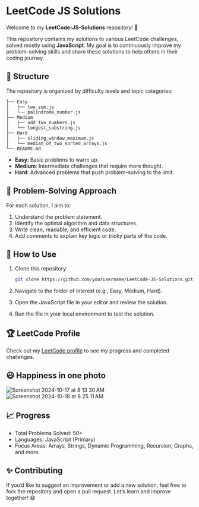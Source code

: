 # LeetCode JS Solutions

Welcome to my **LeetCode-JS-Solutions** repository! 🚀

This repository contains my solutions to various LeetCode challenges, solved mostly using **JavaScript**. My goal is to continuously improve my problem-solving skills and share these solutions to help others in their coding journey.

## 📁 Structure

The repository is organized by difficulty levels and topic categories:
```
├── Easy  
│   ├── two_sum.js  
│   └── palindrome_number.js  
├── Medium  
│   ├── add_two_numbers.js  
│   └── longest_substring.js  
├── Hard  
│   ├── sliding_window_maximum.js  
│   └── median_of_two_sorted_arrays.js  
└── README.md
```
- **Easy**: Basic problems to warm up.
- **Medium**: Intermediate challenges that require more thought.
- **Hard**: Advanced problems that push problem-solving to the limit.

## 🧠 Problem-Solving Approach

For each solution, I aim to:

1. Understand the problem statement.
2. Identify the optimal algorithm and data structures.
3. Write clean, readable, and efficient code.
4. Add comments to explain key logic or tricky parts of the code.

## 🚩 How to Use

1. Clone this repository:

   ```bash 
   git clone https://github.com/yourusername/LeetCode-JS-Solutions.git
2.	Navigate to the folder of interest (e.g., Easy, Medium, Hard).
3.	Open the JavaScript file in your editor and review the solution.
4.	Run the file in your local environment to test the solution.

## 🏆 LeetCode Profile

Check out my [LeetCode profile](https://leetcode.com/u/DussanFreire/) to see my progress and completed challenges.

## 😃 Happiness in one photo
![Screenshot 2024-10-17 at 8 13 30 AM](https://github.com/user-attachments/assets/d5100110-25db-4f25-9899-8036d44ec453)
![Screenshot 2024-10-18 at 8 25 11 AM](https://github.com/user-attachments/assets/531e756c-4646-4cdb-bb00-60aa1c3ba8b4)

## 📈 Progress

*	Total Problems Solved: 50+
*	Languages: JavaScript (Primary)
*	Focus Areas: Arrays, Strings, Dynamic Programming, Recursion, Graphs, and more.

## ✨ Contributing

If you’d like to suggest an improvement or add a new solution, feel free to fork the repository and open a pull request. Let’s learn and improve together! 😄
